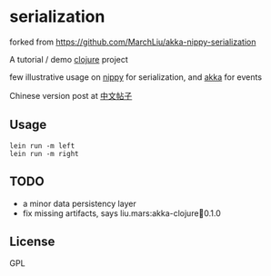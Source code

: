 # serialization

forked from https://github.com/MarchLiu/akka-nippy-serialization


A tutorial / demo [clojure](https://clojure.org/) project

few illustrative usage on [nippy](https://github.com/ptaoussanis/nippy) for serialization, and [akka](https://akka.io/) for events

Chinese version post at [中文帖子](https://zhuanlan.zhihu.com/p/54676791)

## Usage


    lein run -m left
    lein run -m right


## TODO

- a minor data persistency layer
- fix missing artifacts, says liu.mars:akka-clojure:jar:0.1.0


## License

GPL